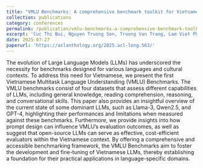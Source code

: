 ```yaml
---
title: "VMLU Benchmarks: A comprehensive benchmark toolkit for Vietnamese LLMs"
collection: publications
category: conferences
permalink: /publication/vmlu-benchmarks-a-comprehensive-benchmark-toolkit-for-vietnamese-llms
excerpt: 'Cuc Thi Bui, Nguyen Truong Son, Truong Van Trang, Lam Viet Phung, Pham Nhut Huy, Hoang Anh Le, Quoc Huu Van, **Phong Nguyen-Thuan Do**, Van Le Tran Truc, Duc Thanh Chau, Le-Minh Nguyen. Published at **ACL 2025** (Main). [Paper](https://aclanthology.org/2025.acl-long.563/)'
date: 2025-07-27
paperurl: 'https://aclanthology.org/2025.acl-long.563/'
---
```

The evolution of Large Language Models (LLMs) has underscored the necessity for benchmarks designed for various languages and cultural contexts. To address this need for Vietnamese, we present the first Vietnamese Multitask Language Understanding (VMLU) Benchmarks. The VMLU benchmarks consist of four datasets that assess different capabilities of LLMs, including general knowledge, reading comprehension, reasoning, and conversational skills. This paper also provides an insightful overview of the current state of some dominant LLMs, such as Llama-3, Qwen2.5, and GPT-4, highlighting their performances and limitations when measured against these benchmarks. Furthermore, we provide insights into how prompt design can influence VMLU’s evaluation outcomes, as well as suggest that open-source LLMs can serve as effective, cost-efficient evaluators within the Vietnamese context. By offering a comprehensive and accessible benchmarking framework, the VMLU Benchmarks aim to foster the development and fine-tuning of Vietnamese LLMs, thereby establishing a foundation for their practical applications in language-specific domains.